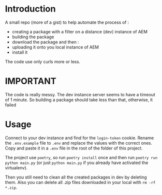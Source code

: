 # Introduction

A small repo (more of a gist) to help automate the process of :

- creating a package with a filter on a distance (dev) instance of AEM
- building the package
- download the package
  and then :
- uploading it onto you local instance of AEM
- install it

The code use only curls more or less.

# IMPORTANT

The code is really messy.
The dev instance server seems to have a timeout of 1 minute. So building a package should take less than that, otherwise, it failed

# Usage

Connect to your dev instance and find for the `login-token` cookie.
Rename the `.env.example` file to `.env` and replace the values with the correct ones.
Copy and paste it in a `.env` file in the root of the folder of this project.

The project use `poetry`, so run `poetry install` once and then run `poetry run python main.py` (or just `python main.py` if you already have activated the virtualenv).

Then you still need to clean all the created packages in dev by deleting them.
Also you can delete all .zip files downloaded in your local with `rm -rf *.zip`.
